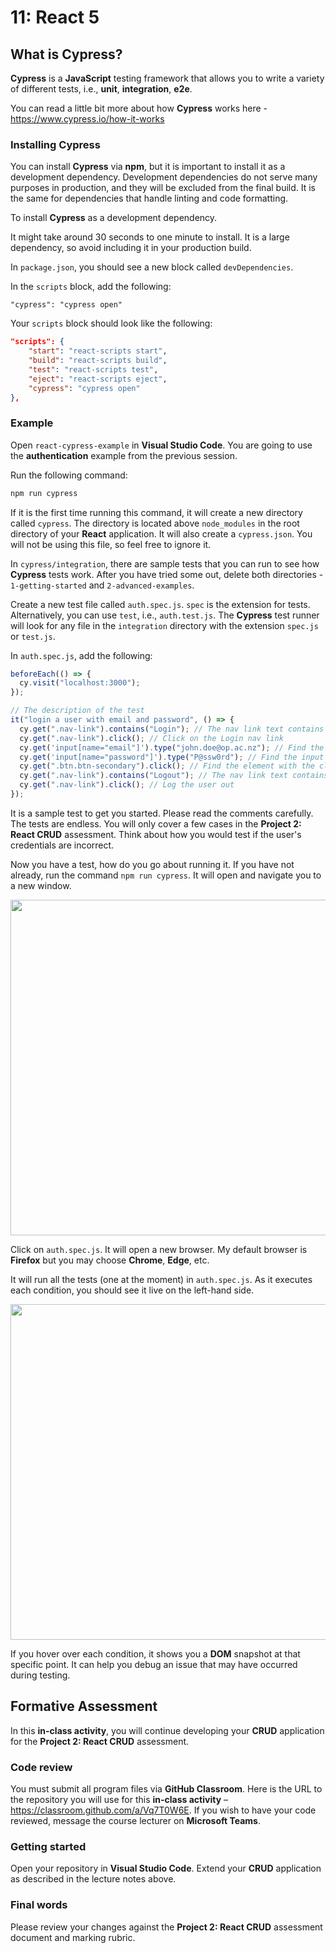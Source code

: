 # 11: React 5

## What is Cypress?

**Cypress** is a **JavaScript** testing framework that allows you to write a variety of different tests, i.e., **unit**, **integration**, **e2e**.

You can read a little bit more about how **Cypress** works here - <https://www.cypress.io/how-it-works>

### Installing Cypress

You can install **Cypress** via **npm**, but it is important to install it as a development dependency. Development dependencies do not serve many purposes in production, and they will be excluded from the final build. It is the same for dependencies that handle linting and code formatting.

To install **Cypress** as a development dependency.

It might take around 30 seconds to one minute to install. It is a large dependency, so avoid including it in your production build.

In `package.json`, you should see a new block called `devDependencies`.

In the `scripts` block, add the following:

`"cypress": "cypress open"`

Your `scripts` block should look like the following:

```json
"scripts": {
    "start": "react-scripts start",
    "build": "react-scripts build",
    "test": "react-scripts test",
    "eject": "react-scripts eject",
    "cypress": "cypress open"
},
```

### Example

Open `react-cypress-example` in **Visual Studio Code**. You are going to use the **authentication** example from the previous session.

Run the following command:

```bash
npm run cypress
```

If it is the first time running this command, it will create a new directory called `cypress`. The directory is located above `node_modules` in the root directory of your **React** application. It will also create a `cypress.json`. You will not be using this file, so feel free to ignore it.

In `cypress/integration`, there are sample tests that you can run to see how **Cypress** tests work. After you have tried some out, delete both directories - `1-getting-started` and `2-advanced-examples`.

Create a new test file called `auth.spec.js`. `spec` is the extension for tests. Alternatively, you can use `test`, i.e., `auth.test.js`. The **Cypress** test runner will look for any file in the `integration` directory with the extension `spec.js` or `test.js`.

In `auth.spec.js`, add the following:

```js
beforeEach(() => {
  cy.visit("localhost:3000");
});

// The description of the test
it("login a user with email and password", () => {
  cy.get(".nav-link").contains("Login"); // The nav link text contains "Login"
  cy.get(".nav-link").click(); // Click on the Login nav link
  cy.get('input[name="email"]').type("john.doe@op.ac.nz"); // Find the input with the name "email", then type a value
  cy.get('input[name="password"]').type("P@ssw0rd"); // Find the input with the name "password", then type a value
  cy.get(".btn.btn-secondary").click(); // Find the element with the class .btn.btn-secondary, then click it
  cy.get(".nav-link").contains("Logout"); // The nav link text contains "Logout"
  cy.get(".nav-link").click(); // Log the user out
});
```

It is a sample test to get you started. Please read the comments carefully. The tests are endless. You will only cover a few cases in the **Project 2: React CRUD** assessment. Think about how you would test if the user's credentials are incorrect.

Now you have a test, how do you go about running it. If you have not already, run the command `npm run cypress`. It will open and navigate you to a new window.

<img src="https://github.com/otago-polytechnic-bit-courses/ID607001-intro-app-dev-concepts/blob/master/resources/img/11-react-5/11-react-1.png" width="950" height="537" />

Click on `auth.spec.js`. It will open a new browser. My default browser is **Firefox** but you may choose **Chrome**, **Edge**, etc.

It will run all the tests (one at the moment) in `auth.spec.js`. As it executes each condition, you should see it live on the left-hand side.

<img src="https://github.com/otago-polytechnic-bit-courses/ID607001-intro-app-dev-concepts/blob/master/resources/img/11-react-5/11-react-2.png" width="950" height="537" />

If you hover over each condition, it shows you a **DOM** snapshot at that specific point. It can help you debug an issue that may have occurred during testing.

## Formative Assessment

In this **in-class activity**, you will continue developing your **CRUD** application for the **Project 2: React CRUD** assessment.

### Code review

You must submit all program files via **GitHub Classroom**. Here is the URL to the repository you will use for this **in-class activity** – <https://classroom.github.com/a/Vq7T0W6E>. If you wish to have your code reviewed, message the course lecturer on **Microsoft Teams**.

### Getting started

Open your repository in **Visual Studio Code**. Extend your **CRUD** application as described in the lecture notes above.

### Final words

Please review your changes against the **Project 2: React CRUD** assessment document and marking rubric.
